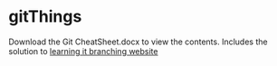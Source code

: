 # gitThings

Download the Git CheatSheet.docx to view the contents.
Includes the solution to [learning it branching website](https://learngitbranching.js.org/?)